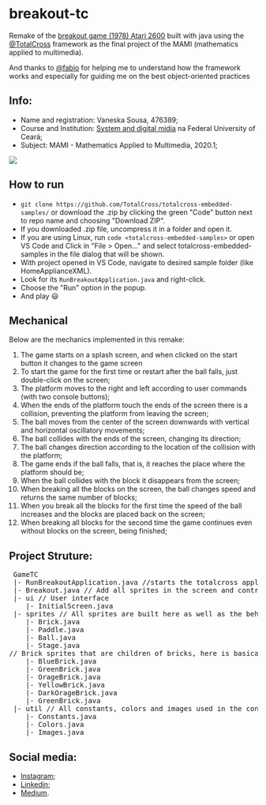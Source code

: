 # breakout-tc
 Remake of the [breakout game (1978) Atari 2600](https://www.youtube.com/watch?v=Cr6z3AyhRr8) built with java using the [@TotalCross](https://github.com/TotalCross/) framework as the final project of the MAMI (mathematics applied to multimedia).
 
 And thanks to [@fabio](https://github.com/flsobral) for helping me to understand how the framework works and especially for guiding me on the best object-oriented practices
 
 ## Info:
* Name and registration: Vaneska Sousa, 476389;
* Course and Institution: [System and digital midia](https://smd.ufc.br/pt/sobre-o-curso/) na Federal University of Ceará;
* Subject: MAMI - Mathematics Applied to Multimedia, 2020.1;

![](https://i.imgur.com/RvkxEo5.gif)

## How to run
- `git clone https://github.com/TotalCross/totalcross-embedded-samples/` or download the .zip by clicking the green "Code" button next to repo name and choosing "Download ZIP".
- If you downloaded .zip file, uncompress it in a folder and open it.
- If you are using Linux, run `code <totalcross-embedded-samples>` or open VS Code and Click in "File > Open..." and select totalcross-embedded-samples in the file dialog that will be shown.
- With project opened in VS Code, navigate to desired sample folder (like HomeApplianceXML).
- Look for its `RunBreakoutApplication.java` and right-click.
- Choose the "Run" option in the popup.
- And play :smiley:

## Mechanical
Below are the mechanics implemented in this remake: 

1. The game starts on a splash screen, and when clicked on the start button it changes to the game screen
1. To start the game for the first time or restart after the ball falls, just double-click on the screen;
1. The platform moves to the right and left according to user commands (with two console buttons);
1. When the ends of the platform touch the ends of the screen there is a collision, preventing the platform from leaving the screen;
1. The ball moves from the center of the screen downwards with vertical and horizontal oscillatory movements;
1. The ball collides with the ends of the screen, changing its direction;
1. The ball changes direction according to the location of the collision with the platform;
1. The game ends if the ball falls, that is, it reaches the place where the platform should be;
1. When the ball collides with the block it disappears from the screen;
1. When breaking all the blocks on the screen, the ball changes speed and returns the same number of blocks;
1. When you break all the blocks for the first time the speed of the ball increases and the blocks are placed back on the screen;
1. When breaking all blocks for the second time the game continues even without blocks on the screen, being finished;       

## Project Struture:

<pre> GameTC
 |- RunBreakoutApplication.java //starts the totalcross application with the desired screen size
 |- Breakout.java // Add all sprites in the screen and controls what the player see. 
 |- ui // User interface 
    |- InitialScreen.java
 |- sprites // All sprites are built here as well as the behavior of each one
    |- Brick.java
    |- Paddle.java
    |- Ball.java
    |- Stage.java 
// Brick sprites that are children of bricks, here is basically change the sprite image. 
    |- BlueBrick.java 
    |- GreenBrick.java
    |- OrageBrick.java
    |- YellowBrick.java
    |- DarkOrageBrick.java
    |- GreenBrick.java
 |- util // All constants, colors and images used in the construction of the game are placed here in order to facilitate the maintenance of the code.
    |- Constants.java 
    |- Colors.java
    |- Images.java
</pre>

## Social media:
* [Instagram](https://www.instagram.com/vaneska.sousa20/);
* [Linkedin](https://www.linkedin.com/in/vaneska-sousa);
* [Medium](https://medium.com/@vaneskakaren15).